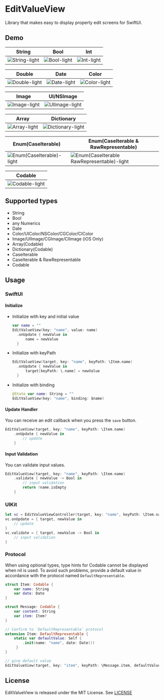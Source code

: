 # EditValueView

Library that makes easy to display property edit screens for SwiftUI.

## Demo

|  String  |  Bool  |  Int  |
| ---- | ---- | ---- |
|  ![String-light](https://user-images.githubusercontent.com/50244599/197402681-7e3c4ec8-f7c3-4ad7-9e31-8e3cd270342f.png)  |  ![Bool-light](https://user-images.githubusercontent.com/50244599/197402668-973d18c4-9f87-4f2f-9e6c-77072b4a8db6.png)  |  ![Int-light](https://user-images.githubusercontent.com/50244599/197402680-eb91f16f-52db-441a-b923-706889c256f8.png)  |

|  Double  |  Date  |  Color  |
| ---- | ---- | ---- |
|  ![Double-light](https://user-images.githubusercontent.com/50244599/197402677-cb2a90ca-58fa-4d2d-8459-fa2539836c36.png) |  ![Date-light](https://user-images.githubusercontent.com/50244599/197402673-414f5b2d-9031-4ad3-81de-300d85e5ad56.png)  |  ![Color-light](https://user-images.githubusercontent.com/50244599/197402671-8a224878-ab39-4471-b072-cbb19a2d38b9.png)  |

|  Image  |  UI/NSImage  |
| ---- | ---- |
|  ![Image-light](https://github.com/p-x9/EditValueView/assets/50244599/792faddd-96c8-476c-8d9f-1b8c250972ee)  |  ![UIImage-light](https://github.com/p-x9/EditValueView/assets/50244599/e6f2a27f-5d8f-4aca-a7fd-cfe6a8c1a952)  |

|  Array  |  Dictionary  |
| ---- | ---- |
|  ![Array-light](https://user-images.githubusercontent.com/50244599/197402664-fce3326c-824d-4853-9a5b-47903ccdf470.png)  |  ![Dictionary-light](https://user-images.githubusercontent.com/50244599/197402675-d1dd4bdb-6135-4c45-89f9-2f640daf9f3d.png)  |

|  Enum(CaseIterable)  |  Enum(CaseIterable & RawRepresentable)  |
| ---- | ---- |
|  ![Enum(CaseIterable)-light](https://user-images.githubusercontent.com/50244599/197402679-c6be841f-02ca-4db6-81ba-5e5e4893058d.png)  |  ![Enum(CaseIterable   RawRepresentable)-light](https://user-images.githubusercontent.com/50244599/197402678-dc8547ec-add7-436c-8cba-44d950f0d676.png)  |

|  Codable  |
|  ----  |
|  ![Codable-light](https://user-images.githubusercontent.com/50244599/197402669-5fe684df-cbbe-4945-b89e-264e00fed733.png)  |

## Supported types
- String
- Bool
- any Numerics
- Date
- Color/UIColor/NSColor/CGColor/CIColor
- Image/UIImage/CGImage/CIImage (iOS Only)
- Array(Codable)
- Dictionary(Codable)
- CaseIterable
- CaseIterable & RawRepresentable
- Codable

## Usage
### SwiftUI
#### Initialize
- Initialize with key and initial value
  ```swift
  var name = ""
  EditValueView(key: "name", value: name)
    .onUpdate { newValue in
        name = newValue
    }
  ```
- Initialize with keyPath
  ```swift
  EditValueView(target, key: "name", keyPath: \Item.name)
    .onUpdate { newValue in
        target[keyPath: \.name] = newValue
    }
  ```
- Initialize with binding
  ```swift
  @State var name: String = ""
  EditValueView(key: "name", binding: $name)
  ```

#### Update Handler
You can receive an edit callback when you press the `save` button.
```swift
EditValueView(target, key: "name", keyPath: \Item.name)
    .onUpdate { newValue in
        // update
    }
```

#### Input Validation
You can validate input values.
```swift
EditValueView(target, key: "name", keyPath: \Item.name)
    .validate { newValue -> Bool in
        // input validation
        return !name.isEmpty
    }
```

### UIKit
```swift
let vc = EditValueViewController(target, key: "name", keyPath: \Item.name)
vc.onUpdate = { target, newValue in
    // update
}
vc.validate = { target, newValue -> Bool in
    // input validation
}
```

### Protocol
When using optional types, type hints for Codable cannot be displayed when nil is used.
To avoid such problems, provide a default value in accordance with the protocol named `DefaultRepresentable`.

```swift
struct Item: Codable {
    var name: String
    var date: Date
}

struct Message: Codable {
    var content: String
    var item: Item?
}
```
```swift
// Confirm to `DefaultRepresentable` protocol
extension Item: DefaultRepresentable {
    static var defaultValue: Self {
        .init(name: "name", date: Date())
     }
}
```
```swift
// give default value
EditValueView(target, key: "item", keyPath: \Message.item, defaultValue: .init(name: "name", date: Date()))
```

## License
EditValueView is released under the MIT License. See [LICENSE](./LICENSE)
